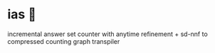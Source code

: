 # ias :car:
incremental answer set counter with anytime refinement + sd-nnf to compressed counting graph transpiler
